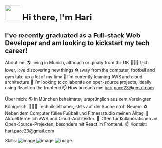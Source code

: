 ### <h1><img src="https://github.com/hari-pace/hari-pace/assets/139553466/77e51178-9786-474f-ab1e-35d671b81261" height="50px" />  Hi there, I'm Hari </h1>

<h2>I've recently graduated as a Full-stack Web Developer and am looking to kickstart my tech career!</h2>

About me:
🌎 living in Munich, although originally from the UK
👨🏽‍💻 tech lover, love discovering new things
⚽ away from the computer, football and gym take up a lot of my time
🌱 I’m currently learning AWS and cloud architecture
👯 I’m looking to collaborate on open-source projects, ideally using React on the frontend
📫 How to reach me: hari.pace23@gmail.com

Über mich:
🌎 In München beheimatet, ursprünglich aus dem Vereinigten Königreich.
👨🏽‍💻 Technikliebhaber, stets auf der Suche nach Neuem.
⚽ Neben dem Computer füllen Fußball und Fitnessstudio meinen Alltag.
🌱 Aktuell lerne ich AWS und Cloud-Architektur.
👯 Offen für Kollaborationen an Open-Source-Projekten, besonders mit React im Frontend.
📫 Kontakt: hari.pace23@gmail.com

Skills:
![image](https://github.com/hari-pace/hari-pace/assets/139553466/7e7e5add-cee6-40e1-bbc9-ba679ba21690)
![image](https://github.com/hari-pace/hari-pace/assets/139553466/e0136f81-566a-4e29-9672-533f783e6ecf)
![image](https://github.com/hari-pace/hari-pace/assets/139553466/910a1003-cab8-422c-a7b7-a3f312d89e9a)


<!--
**hari-pace/hari-pace** is a ✨ _special_ ✨ repository because its `README.md` (this file) appears on your GitHub profile.

Here are some ideas to get you started:

- 🔭 I’m currently working on ...
- 🌱 I’m currently learning ...
- 👯 I’m looking to collaborate on ...
- 🤔 I’m looking for help with ...
- 💬 Ask me about ...
- 📫 How to reach me: ...
- 😄 Pronouns: ...
- ⚡ Fun fact: ...
-->
